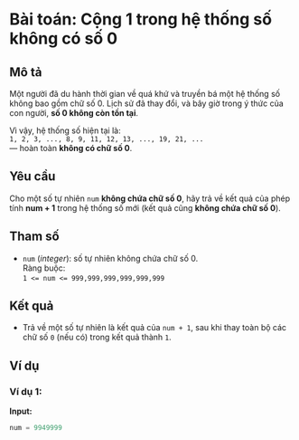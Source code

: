 # Bài toán: Cộng 1 trong hệ thống số không có số 0

## Mô tả

Một người đã du hành thời gian về quá khứ và truyền bá một hệ thống số không bao gồm chữ số 0. Lịch sử đã thay đổi, và bây giờ trong ý thức của con người, **số 0 không còn tồn tại**.

Vì vậy, hệ thống số hiện tại là:  
`1, 2, 3, ..., 8, 9, 11, 12, 13, ..., 19, 21, ...`  
— hoàn toàn **không có chữ số 0**.

## Yêu cầu

Cho một số tự nhiên `num` **không chứa chữ số 0**, hãy trả về kết quả của phép tính **num + 1** trong hệ thống số mới (kết quả cũng **không chứa chữ số 0**).

## Tham số

- `num` (_integer_): số tự nhiên không chứa chữ số 0.  
  Ràng buộc:  
  `1 <= num <= 999,999,999,999,999,999`

## Kết quả

- Trả về một số tự nhiên là kết quả của `num + 1`, sau khi thay toàn bộ các chữ số `0` (nếu có) trong kết quả thành `1`.

## Ví dụ

### Ví dụ 1:

**Input:**
```python
num = 9949999